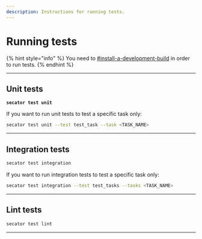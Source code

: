 ```yaml
---
description: Instructions for running tests.
---
```


# Running tests

{% hint style="info" %}
You need to [#install-a-development-build](development-setup.md#install-a-development-build "mention") in order to run tests.
{% endhint %}

***

## Unit tests

<pre class="language-bash"><code class="lang-bash"><strong>secator test unit
</strong></code></pre>

If you want to run unit tests to test a specific task only:

```sh
secator test unit --test test_task --task <TASK_NAME>
```

***

## Integration tests

```bash
secator test integration
```

If you want to run integration tests to test a specific task only:

```sh
secator test integration --test test_tasks --tasks <TASK_NAME>
```

***

## Lint tests

```bash
secator test lint
```

***
